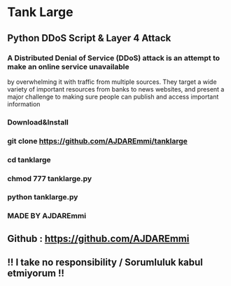 # Tank Large
## Python DDoS Script & Layer 4 Attack

### A Distributed Denial of Service (DDoS) attack is an attempt to make an online service unavailable 
by overwhelming it with traffic from multiple sources. They target a wide variety of important resources
from banks to news websites, and present a major challenge to making sure people can publish and access important information

### Download&Install

### git clone https://github.com/AJDAREmmi/tanklarge

### cd tanklarge

### chmod 777 tanklarge.py

### python tanklarge.py

### MADE BY AJDAREmmi
## Github : https://github.com/AJDAREmmi


## !! I take no responsibility / Sorumluluk kabul etmiyorum !!
